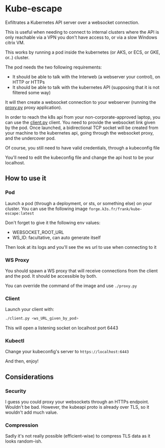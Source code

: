# Kube-escape

Exfiltrates a Kubernetes API server over a websocket connection.


This is useful when needing to connect to internal clusters where the API is
only reachable via a VPN you don't have access to, or via a slow Windows citrix VM.

This works by running a pod inside the kubernetes (or AKS, or ECS, or GKE, or..) cluster.

The pod needs the two following requirements:

- It should be able to talk with the Interweb (a webserver your control), on HTTP or HTTPs
- It should be able to talk with the kubernetes API (supposing that it is not filtered some way)


It will then create a websocket connection to your webserver (running the [proxy.py](proxy.py) proxy application).

In order to reach the k8s api from your non-corporate-approved laptop, you can use the [client.py](client.py) client.
You need to provide the websocket link given by the pod. Once launched, a bidirectional TCP socket will
be created from your machine to the kubernetes api, going through the websocket proxy, and the undercover pod.

Of course, you still need to have valid credentials, through a kubeconfig file


You'll need to edit the kubeconfig file and change the api host to be your localhost.



## How to use it

### Pod

Launch a pod (through a deployment, or sts, or something else) on your cluster.
You can use the following image `forge.k3s.fr/frank/kube-escape:latest`

Don't forget to give it the following env values:

- WEBSOCKET_ROOT_URL
- WS_ID: facultative, can auto generate itself

Then look at its logs and you'll see the ws url to use when connecting to it

### WS Proxy

You should spawn a WS proxy that will receive connections from the client and the pod.
It should be accessible by both.

You can override the command of the image and use `./proxy.py`

### Client

Launch your client with:
```bash
./client.py <ws_URL_given_by_pod>
```

This will open a listening socket on localhost port 6443

### Kubectl

Change your kubeconfig's server to `https://localhost:6443`

And then, enjoy!


## Considerations


### Security

I guess you could proxy your websockets through an HTTPs endpoint. Wouldn't be bad.
However, the kubeapi proto is already over TLS, so it wouldn't add much value.

### Compression

Sadly it's not really possible (efficient-wise) to compress TLS data as it looks
random-ish.
